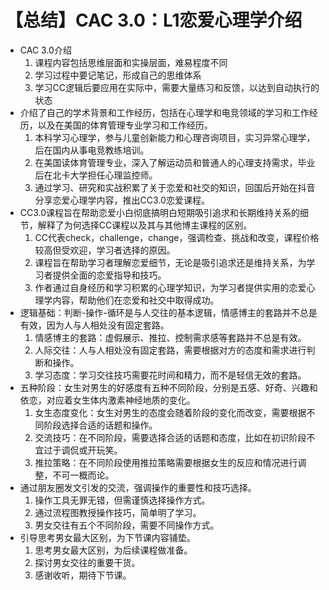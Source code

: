 # 【总结】CAC 3.0：L1恋爱心理学介绍

-   CAC 3.0介绍
    1.  课程内容包括思维层面和实操层面，难易程度不同
    2.  学习过程中要记笔记，形成自己的思维体系
    3.  学习CC逻辑后要应用在实际中，需要大量练习和反馈，以达到自动执行的状态
-   介绍了自己的学术背景和工作经历，包括在心理学和电竞领域的学习和工作经历，以及在美国的体育管理专业学习和工作经历。
    1.  本科学习心理学，参与儿童创新能力和心理咨询项目，实习异常心理学，后在国内从事电竞教练培训。
    2.  在美国读体育管理专业，深入了解运动员和普通人的心理支持需求，毕业后在北卡大学担任心理监控师。
    3.  通过学习、研究和实战积累了关于恋爱和社交的知识，回国后开始在抖音分享恋爱心理学内容，推出CC3.0恋爱课程。
-   CC3.0课程旨在帮助恋爱小白彻底搞明白短期吸引追求和长期维持关系的细节，解释了为何选择CC课程以及其与其他博主课程的区别。
    1.  CC代表check，challenge，change，强调检查、挑战和改变，课程价格较高但受欢迎，学习者选择的原因。
    2.  课程旨在帮助学习者理解恋爱细节，无论是吸引追求还是维持关系，为学习者提供全面的恋爱指导和技巧。
    3.  作者通过自身经历和学习积累的心理学知识，为学习者提供实用的恋爱心理学内容，帮助他们在恋爱和社交中取得成功。
-   逻辑基础：判断-操作-循环是与人交往的基本逻辑，情感博主的套路并不总是有效，因为人与人相处没有固定套路。
    1.  情感博主的套路：虚假展示、推拉、控制需求感等套路并不总是有效。
    2.  人际交往：人与人相处没有固定套路，需要根据对方的态度和需求进行判断和操作。
    3.  学习态度：学习交往技巧需要花时间和精力，而不是轻信无效的套路。
-   五种阶段：女生对男生的好感度有五种不同阶段，分别是五感、好奇、兴趣和依恋，对应着女生体内激素神经地质的变化。
    1.  女生态度变化：女生对男生的态度会随着阶段的变化而改变，需要根据不同阶段选择合适的话题和操作。
    2.  交流技巧：在不同阶段，需要选择合适的话题和态度，比如在初识阶段不宜过于调侃或开玩笑。
    3.  推拉策略：在不同阶段使用推拉策略需要根据女生的反应和情况进行调整，不可一概而论。
-   通过朋友圈发文引发的交流，强调操作的重要性和技巧选择。
    1.  操作工具无罪无错，但需谨慎选择操作方式。
    2.  通过流程图教授操作技巧，简单明了学习。
    3.  男女交往有五个不同阶段，需要不同操作方式。
-   引导思考男女最大区别，为下节课内容铺垫。
    1.  思考男女最大区别，为后续课程做准备。
    2.  探讨男女交往的重要干货。
    3.  感谢收听，期待下节课。